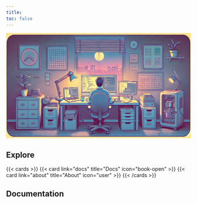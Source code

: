 ```yaml
---
title:
toc: false
---
```


![alt text](https://raw.githubusercontent.com/hummer12345/DailyCodeJournal/refs/heads/main/static/images/8439472E-9FC6-4B56-86F0-4C0DAD5D74E3.webp)

## Explore

{{< cards >}}
  {{< card link="docs" title="Docs" icon="book-open" >}}
  {{< card link="about" title="About" icon="user" >}}
{{< /cards >}}

## Documentation

